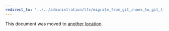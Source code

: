 ```yaml
---
redirect_to: '../../administration/lfs/migrate_from_git_annex_to_git_lfs.md'
---
```


This document was moved to [another location](../../administration/lfs/migrate_from_git_annex_to_git_lfs.md).
